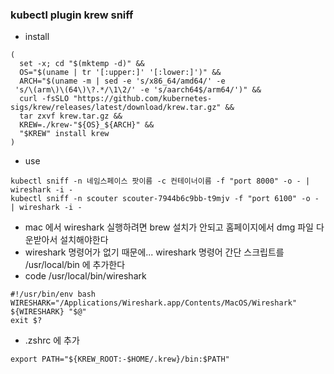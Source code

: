 ### kubectl plugin krew sniff

- install
```
(
  set -x; cd "$(mktemp -d)" &&
  OS="$(uname | tr '[:upper:]' '[:lower:]')" &&
  ARCH="$(uname -m | sed -e 's/x86_64/amd64/' -e
 's/\(arm\)\(64\)\?.*/\1\2/' -e 's/aarch64$/arm64/')" &&
  curl -fsSLO "https://github.com/kubernetes-sigs/krew/releases/latest/download/krew.tar.gz" &&
  tar zxvf krew.tar.gz &&
  KREW=./krew-"${OS}_${ARCH}" &&
  "$KREW" install krew
)
```

- use
```
kubectl sniff -n 네임스페이스 팟이름 -c 컨테이너이름 -f "port 8000" -o - | wireshark -i -
kubectl sniff -n scouter scouter-7944b6c9bb-t9mjv -f "port 6100" -o - | wireshark -i -
```

- mac 에서 wireshark 실행하려면 brew 설치가 안되고 홈페이지에서 dmg 파일 다운받아서 설치해야한다
- wireshark 명령어가 없기 때문에... wireshark 명령어 간단 스크립트를 /usr/local/bin 에 추가한다
- code /usr/local/bin/wireshark
```
#!/usr/bin/env bash
WIRESHARK="/Applications/Wireshark.app/Contents/MacOS/Wireshark"
${WIRESHARK} "$@"
exit $?
```

- .zshrc 에 추가
```
export PATH="${KREW_ROOT:-$HOME/.krew}/bin:$PATH"
```
